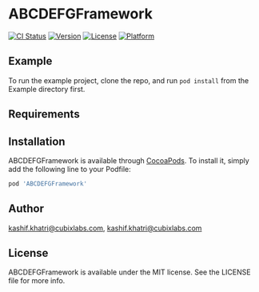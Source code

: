 # ABCDEFGFramework

[![CI Status](https://img.shields.io/travis/kashif.khatri@cubixlabs.com/ABCDEFGFramework.svg?style=flat)](https://travis-ci.org/kashif.khatri@cubixlabs.com/ABCDEFGFramework)
[![Version](https://img.shields.io/cocoapods/v/ABCDEFGFramework.svg?style=flat)](https://cocoapods.org/pods/ABCDEFGFramework)
[![License](https://img.shields.io/cocoapods/l/ABCDEFGFramework.svg?style=flat)](https://cocoapods.org/pods/ABCDEFGFramework)
[![Platform](https://img.shields.io/cocoapods/p/ABCDEFGFramework.svg?style=flat)](https://cocoapods.org/pods/ABCDEFGFramework)

## Example

To run the example project, clone the repo, and run `pod install` from the Example directory first.

## Requirements

## Installation

ABCDEFGFramework is available through [CocoaPods](https://cocoapods.org). To install
it, simply add the following line to your Podfile:

```ruby
pod 'ABCDEFGFramework'
```

## Author

kashif.khatri@cubixlabs.com, kashif.khatri@cubixlabs.com

## License

ABCDEFGFramework is available under the MIT license. See the LICENSE file for more info.
